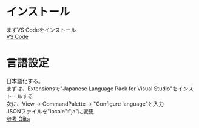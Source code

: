 # インストール
まずVS Codeをインストール  
[VS Code](https://code.visualstudio.com/)  

# 言語設定
日本語化する。  
まずは、Extensionsで"Japanese Language Pack for Visual Studio"をインストールする  
次に、View -> CommandPalette -> "Configure language"と入力  
JSONファイルを"locale":"ja"に変更  
[参考 Qiita](https://qiita.com/ayatokura/items/1efb36d54625dc307ab2)  


